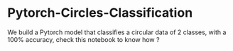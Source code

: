 # Pytorch-Circles-Classification
We build a Pytorch model that classifies a circular data of 2 classes, with a 100% accuracy, check this notebook to know how ?
